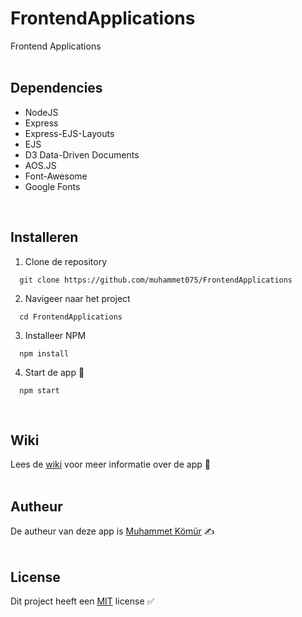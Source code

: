 # FrontendApplications
Frontend Applications
<br/><br/>

## Dependencies
* NodeJS
* Express
* Express-EJS-Layouts
* EJS
* D3 Data-Driven Documents
* AOS.JS
* Font-Awesome
* Google Fonts
<br/>

## Installeren
1. Clone de repository<br/>
```
  git clone https://github.com/muhammet075/FrontendApplications
```

2. Navigeer naar het project<br/>
```
  cd FrontendApplications
```

3. Installeer NPM<br/>
```
  npm install
```

4. Start de app 🚀<br/>
```
  npm start
```
<br/>

## Wiki
Lees de <a href="https://github.com/muhammet075/FrontendApplications/wiki">wiki</a> voor meer informatie over de app 📖
<br/><br/>

## Autheur
De autheur van deze app is <a href="https://github.com/muhammet075">Muhammet Kömür</a> ✍️
<br/><br/>

## License
Dit project heeft een <a href="https://github.com/muhammet075/FrontendApplications/blob/main/LICENSE">MIT</a> license ✅
